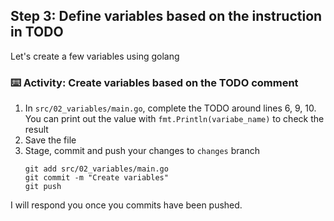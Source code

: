## Step 3: Define variables based on the instruction in TODO
Let's create a few variables using golang

### :keyboard: Activity: Create variables based on the TODO comment
1. In `src/02_variables/main.go`, complete the TODO around lines 6, 9, 10. You can print out the value with `fmt.Println(variabe_name)` to check the result
2. Save the file
3. Stage, commit and push your changes to `changes` branch
    ```
    git add src/02_variables/main.go
    git commit -m "Create variables"
    git push
    ```

I will respond you once you commits have been pushed.